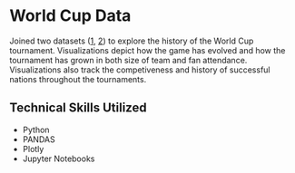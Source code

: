# World Cup Data
Joined two datasets ([1](https://www.kaggle.com/datasets/evangower/fifa-world-cup?select=worldcups.csv), [2](https://www.kaggle.com/datasets/bartoszwajman/wc-overall)) to explore the history of the World Cup tournament. Visualizations depict how the game has evolved and how the tournament has grown in both size of team and fan attendance. Visualizations also track the competiveness and history of successful nations throughout the tournaments.

## Technical Skills Utilized
- Python
- PANDAS
- Plotly
- Jupyter Notebooks
